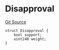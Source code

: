 # Disapproval
[Git Source](https://github.com/llama-community/vertex-v1/blob/2b4c40ed6cdda43993291a41c7d34f36f381c58a/src/utils/Structs.sol)


```solidity
struct Disapproval {
    bool support;
    uint248 weight;
}
```

